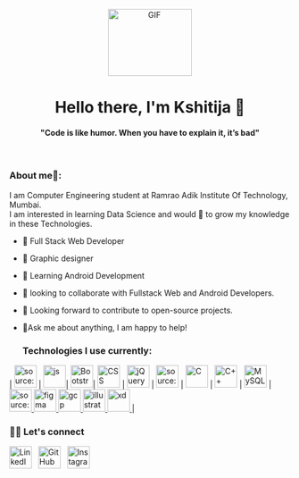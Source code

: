 <p align="center">
<img align="center" alt="GIF" src="https://c.tenor.com/qbY1rXMK7NQAAAAj/saramaese-cute.gif" width="150" height="120" />
<p>
  <h1 align="center"><b>Hello there, I'm Kshitija 👋</b></h1>
</p>

<p>
  <h4 align="center"><b>"Code is like humor. When you have to explain it, it’s bad"</b></h4>
</p>

<p align="center">
<br>
  
<p align="center">  

### About me🧑:
I am Computer Engineering student at Ramrao Adik Institute Of Technology, Mumbai.<br/>
I am interested in learning Data Science and would 💖 to grow my knowledge in these Technologies.

<!-- <img align="right" alt="GIF" src="" width="400" height="280" /> -->

- 🔭 Full Stack Web Developer
- 🌈 Graphic designer
- 🌱 Learning Android Development
- 👯 looking to collaborate with Fullstack Web and Android Developers.
- 🤔 Looking forward to contribute to open-source projects.
- 📝Ask me about anything, I am happy to help!

  
  ### Technologies I use currently:
  

| <a href="https://imgur.com/t9qP4pO.png"><img src="https://i.imgur.com/t9qP4pO.png" width=40px height=40px title="source: imgur.com" /></a> | <a href="https://www.google.com/url?sa=i&url=https%3A%2F%2Fcommons.wikimedia.org%2Fwiki%2FFile%3AUnofficial_JavaScript_logo_2.svg&psig=AOvVaw0p9n_GMci7CJU3Vr43EEtw&ust=1618072255424000&source=images&cd=vfe&ved=0CAIQjRxqFwoTCIjTxILL8e8CFQAAAAAdAAAAABAD"><img src="https://upload.wikimedia.org/wikipedia/commons/thumb/9/99/Unofficial_JavaScript_logo_2.svg/1024px-Unofficial_JavaScript_logo_2.svg.png" width=40px height=40px title="js" /></a>| <a href="https://www.google.com/url?sa=i&url=https%3A%2F%2Fcommons.wikimedia.org%2Fwiki%2FFile%3ABootstrap_logo.svg&psig=AOvVaw3hJ9_Mw2Haw-ccBMdSG3e-&ust=1618072164792000&source=images&cd=vfe&ved=0CAIQjRxqFwoTCOjw9d3K8e8CFQAAAAAdAAAAABAD"><img src="https://upload.wikimedia.org/wikipedia/commons/thumb/b/b2/Bootstrap_logo.svg/480px-Bootstrap_logo.svg.png" width=40px height=40px title="Bootstrap" /></a>| <a href="https://www.google.com/url?sa=i&url=https%3A%2F%2Fwww.w3schools.in%2Fcss3%2Fcss-marquee%2F&psig=AOvVaw1q4IoXR4EOKdzFU4dVc3Yz&ust=1618072367511000&source=images&cd=vfe&ved=0CAIQjRxqFwoTCKCgxb7L8e8CFQAAAAAdAAAAABAP"><img src="https://www.w3schools.in/wp-content/uploads/css-logo.png" width=40px height=40px title="CSS" /></a> |  <a href="https://www.google.com/url?sa=i&url=https%3A%2F%2Fgeneric-ui.com%2Fgrid-for-jquery&psig=AOvVaw2yuP3rZyHvLa4gZpAxpWFa&ust=1618072742015000&source=images&cd=vfe&ved=0CAIQjRxqFwoTCJCgmOvM8e8CFQAAAAAdAAAAABAw"><img src="https://generic-ui.com/assets/images/platform-logos/jquery.logo.jpg" width=40px height=40px title="jQuery" /></a> | <a href="https://www.google.com/url?sa=i&url=https%3A%2F%2Fwww.php.net%2Fdownload-logos.php&psig=AOvVaw3ngvgyyCpCioWxXaDoUlt_&ust=1618073518561000&source=images&cd=vfe&ved=0CAIQjRxqFwoTCLCNjt3P8e8CFQAAAAAdAAAAABAD"><img src="https://www.php.net/images/logos/new-php-logo.svg" width=40px height=40px title="source: imgur.com" /></a> | <a href="https://www.google.com/url?sa=i&url=https%3A%2F%2Ficonscout.com%2Ficon%2Fc-programming&psig=AOvVaw3MMrvNebrWxYZmvHqxweYh&ust=1618072521187000&source=images&cd=vfe&ved=0CAIQjRxqFwoTCKD61YLM8e8CFQAAAAAdAAAAABAD"><img src="https://cdn.iconscout.com/icon/free/png-512/c-programming-569564.png" width=40px height=40px title="C" /></a> |  <a href="https://www.google.com/url?sa=i&url=https%3A%2F%2Fen.wikipedia.org%2Fwiki%2FC%252B%252B&psig=AOvVaw3MMrvNebrWxYZmvHqxweYh&ust=1618072521187000&source=images&cd=vfe&ved=0CAIQjRxqFwoTCKD61YLM8e8CFQAAAAAdAAAAABAI"><img src="https://upload.wikimedia.org/wikipedia/commons/thumb/1/18/ISO_C%2B%2B_Logo.svg/1200px-ISO_C%2B%2B_Logo.svg.png" width=40px height=40px title="C++" /></a> |  <a href="https://www.google.com/url?sa=i&url=https%3A%2F%2Fwww.logo.wine%2Flogo%2FMySQL&psig=AOvVaw0sR5nkjVJoMgLiQYg_rmDv&ust=1618323903456000&source=images&cd=vfe&ved=0CAIQjRxqFwoTCKDBgL70-O8CFQAAAAAdAAAAABAD"><img src="https://download.logo.wine/logo/MySQL/MySQL-Logo.wine.png" width=40px height=40px title="MySQL" /></a> |  <a href="https://www.google.com/url?sa=i&url=https%3A%2F%2Fen.wikipedia.org%2Fwiki%2FFile%3ADart-logo.png&psig=AOvVaw3ILIIWPMxo24IYPs2vZCHl&ust=1618324007290000&source=images&cd=vfe&ved=0CAIQjRxqFwoTCLi6ve_0-O8CFQAAAAAdAAAAABAJ"><img src="https://upload.wikimedia.org/wikipedia/commons/thumb/7/7e/Dart-logo.png/768px-Dart-logo.png" width=40px height=40px title="source: DART" /></a><a href="https://www.figma.com/" target="_blank"> <img src="https://www.vectorlogo.zone/logos/figma/figma-icon.svg" alt="figma" width="40" height="40"/> </a> <a href="https://cloud.google.com" target="_blank"> <img src="https://www.vectorlogo.zone/logos/google_cloud/google_cloud-icon.svg" alt="gcp" width="40" height="40"/> </a><a href="https://www.adobe.com/in/products/illustrator.html" target="_blank"> <img src="https://www.vectorlogo.zone/logos/adobe_illustrator/adobe_illustrator-icon.svg" alt="illustrator" width="40" height="40"/> </a><a href="https://www.adobe.com/products/xd.html" target="_blank"> <img src="https://cdn.worldvectorlogo.com/logos/adobe-xd.svg" alt="xd" width="40" height="40"/> </a> |

### :fist_right::fist_left: Let's connect 

<a href="https://www.linkedin.com/in/kshitija-bharambe-b173661b5/" target="_blank" rel="noopener noreferrer"><img src="https://i.imgur.com/kF9HMpz.png" width=40px height=40px title="LinkedIn" /></a> &nbsp;  <a href="https://github.com/kshitija-2001" target="_blank" rel="noopener noreferrer"><img src="https://seeklogo.com/images/G/github-logo-5F384D0265-seeklogo.com.png" width=40px height=40px title="GitHub" /></a>  &nbsp;  <a href="https://www.instagram.com/_kshitijaaa_/" target="_blank" rel="noopener noreferrer"><img src="https://seeklogo.com/images/I/instagram-logo-041EABACE1-seeklogo.com.png" width=40px height=40px title="Instagram" /></a>




